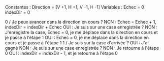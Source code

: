 Constantes : Direction = [V +1, H +1, V -1, H -1]
Variables : Echec = 0
            indexDir = 0

0 / Je peux avancer dans la direction en cours ?
    NON : Echec = Echec + 1, indexDir = indexDir + Echec
    OUI : Je suis sur une case enregistrée ?
        NON : J'enregistre la case, Echec = 0, je me déplace dans la direction en cours et je passe à l'étape 1
        OUI : Echec = 0, je me déplace dans la direction en cours et je passe à l'étape 1
1 / Je suis sur la case d'arrivée ?
    OUI : J'ai gagné
    NON : Je suis sur une case enregistrée ?
        NON : Je retourne à l'étape 0
        OUI : indexDir = indexDir - 1, et je retourne à l'étape 0

